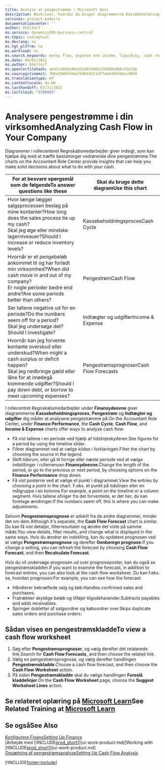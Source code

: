 ```yaml
---
title: Analyse af pengestrømme | Microsoft Docs
description: Beskriver, hvordan du bruger diagrammerne Kassebeholdningsproces, Indtægter og udgifter, Pengestrøm og Pengestrømsprognose til at analysere tidligere og fremtidige pengestrømme til og fra din virksomhed.
services: project-madeira
documentationcenter: ''
author: bholtorf
ms.service: dynamics365-business-central
ms.topic: conceptual
ms.devlang: na
ms.tgt_pltfrm: na
ms.workload: na
ms.search.keywords: money flow, expense and income, liquidity, cash receipts minus cash payments, Cartera
ms.date: 04/01/2021
ms.author: bholtorf
ms.openlocfilehash: aed1ce045e4dceb2467a901278300e404cd3e32b
ms.sourcegitcommit: 766e2840fd16efb901d211d7fa64d96766ac99d9
ms.translationtype: HT
ms.contentlocale: da-DK
ms.lasthandoff: 03/31/2021
ms.locfileid: "5780903"
---
```

# <a name="analyzing-cash-flow-in-your-company"></a><span data-ttu-id="c8334-103">Analysere pengestrømme i din virksomhed</span><span class="sxs-lookup"><span data-stu-id="c8334-103">Analyzing Cash Flow in Your Company</span></span>
<span data-ttu-id="c8334-104">Diagrammer i rollecenteret Regnskabsmedarbejder giver indsigt, som kan hjælpe dig med at træffe beslutninger vedrørende dine pengestrømme.</span><span class="sxs-lookup"><span data-stu-id="c8334-104">The charts on the Accountant Role Center provide insights that can help you make solid decisions about what to do with your cash.</span></span>  

| <span data-ttu-id="c8334-105">For at besvare spørgsmål som de følgende</span><span class="sxs-lookup"><span data-stu-id="c8334-105">To answer questions like these</span></span> | <span data-ttu-id="c8334-106">Skal du bruge dette diagram</span><span class="sxs-lookup"><span data-stu-id="c8334-106">Use this chart</span></span> |
| --- | --- |
| <span data-ttu-id="c8334-107">Hvor længe lægger salgsprocessen beslag på mine kontanter?</span><span class="sxs-lookup"><span data-stu-id="c8334-107">How long does the sales process tie up my cash?</span></span></br> <span data-ttu-id="c8334-108">Skal jeg øge eller mindske lagerniveauer?</span><span class="sxs-lookup"><span data-stu-id="c8334-108">Should I increase or reduce inventory levels?</span></span> |<span data-ttu-id="c8334-109">Kassebeholdningsproces</span><span class="sxs-lookup"><span data-stu-id="c8334-109">Cash Cycle</span></span> |
| <span data-ttu-id="c8334-110">Hvornår er et pengebeløb ankommet til og har forladt min virksomhed?</span><span class="sxs-lookup"><span data-stu-id="c8334-110">When did cash move in and out of my company?</span></span></br> <span data-ttu-id="c8334-111">Er nogle perioder bedre end andre?</span><span class="sxs-lookup"><span data-stu-id="c8334-111">Are some periods better than others?</span></span> |<span data-ttu-id="c8334-112">Pengestrøm</span><span class="sxs-lookup"><span data-stu-id="c8334-112">Cash Flow</span></span> |
| <span data-ttu-id="c8334-113">Ser tallene negative ud for en periode?</span><span class="sxs-lookup"><span data-stu-id="c8334-113">Do the numbers seem off for a period?</span></span></br> <span data-ttu-id="c8334-114">Skal jeg undersøge det?</span><span class="sxs-lookup"><span data-stu-id="c8334-114">Should I investigate?</span></span> |<span data-ttu-id="c8334-115">Indtægter og udgifter</span><span class="sxs-lookup"><span data-stu-id="c8334-115">Income & Expense</span></span> |
| <span data-ttu-id="c8334-116">Hvornår kan jeg forvente kontante overskud eller underskud?</span><span class="sxs-lookup"><span data-stu-id="c8334-116">When might a cash surplus or deficit happen?</span></span></br> <span data-ttu-id="c8334-117">Skal jeg nedbringe gæld eller låne for at imødegå kommende udgifter?</span><span class="sxs-lookup"><span data-stu-id="c8334-117">Should I pay down debt, or borrow to meet upcoming expenses?</span></span> |<span data-ttu-id="c8334-118">Pengestrømsprognoser</span><span class="sxs-lookup"><span data-stu-id="c8334-118">Cash Flow Forecasts</span></span> |

<span data-ttu-id="c8334-119">I rollecentret Regnskabsmedarbejder under **Finansydeevne** giver diagrammerne **Kassebeholdningsproces**, **Pengestrøm** og **Indtægter og udgifter** dig måder at analysere pengestrømme på:</span><span class="sxs-lookup"><span data-stu-id="c8334-119">On the Accountant Role Center, under **Finance Performance**, the **Cash Cycle**, **Cash Flow**, and **Income & Expense** charts offer ways to analyze cash flow:</span></span>  

* <span data-ttu-id="c8334-120">Få vist tallene i en periode ved hjælp af tidslinjeskyderen.</span><span class="sxs-lookup"><span data-stu-id="c8334-120">See figures for a period by using the timeline slider.</span></span>  
* <span data-ttu-id="c8334-121">Filtrer diagrammet ved at vælge kilden i forklaringen.</span><span class="sxs-lookup"><span data-stu-id="c8334-121">Filter the chart by choosing the source in the legend.</span></span>  
* <span data-ttu-id="c8334-122">Skift tidsrum, eller gå til forrige eller næste periode ved at vælge indstillinger i rullemenuen **Finansydeevne**.</span><span class="sxs-lookup"><span data-stu-id="c8334-122">Change the length of the period, or go to the previous or next period, by choosing options on the **Finance Performance** drop down.</span></span>  
* <span data-ttu-id="c8334-123">Få vist posterne ved at vælge et punkt i diagrammet.</span><span class="sxs-lookup"><span data-stu-id="c8334-123">View the entries by choosing a point in the chart.</span></span> <span data-ttu-id="c8334-124">F.eks. et punkt på tidslinjen eller en målgruppe i en kolonne.</span><span class="sxs-lookup"><span data-stu-id="c8334-124">For example, a point on the timeline or a column segment.</span></span> <span data-ttu-id="c8334-125">Hvis tallene afviger fra det forventede, er det her, du kan foretage ændringer.</span><span class="sxs-lookup"><span data-stu-id="c8334-125">If the numbers seem off, this is where you can make adjustments.</span></span>  

<span data-ttu-id="c8334-126">Selvom **Pengestrømsprognose** er adskilt fra de andre diagrammer, minder det om dem.</span><span class="sxs-lookup"><span data-stu-id="c8334-126">Although it's separate, the **Cash Flow Forecast** chart is similar.</span></span> <span data-ttu-id="c8334-127">Du kan få vist detaljer, filterresultater og ændre det viste på samme måde.</span><span class="sxs-lookup"><span data-stu-id="c8334-127">You view details, filter results, and change what is displayed in the same ways.</span></span> <span data-ttu-id="c8334-128">Hvis du ændrer en indstilling, kan du opdatere prognosen ved at vælge **Pengestrømsprognose** og derefter **Genberegn prognose**.</span><span class="sxs-lookup"><span data-stu-id="c8334-128">If you change a setting, you can refresh the forecast by choosing **Cash Flow Forecast**, and then **Recalculate Forecast**.</span></span>

<span data-ttu-id="c8334-129">Hvis du vil undersøge prognosen ud over prognoseposter, kan du også se pengestrømskladden.</span><span class="sxs-lookup"><span data-stu-id="c8334-129">If you want to examine the forecast, in addition to forecast entries, you can also look at the cash flow worksheet.</span></span> <span data-ttu-id="c8334-130">Du kan f.eks. se, hvordan prognosen:</span><span class="sxs-lookup"><span data-stu-id="c8334-130">For example, you can see how the forecast:</span></span>

* <span data-ttu-id="c8334-131">Håndterer bekræftede salg og køb.</span><span class="sxs-lookup"><span data-stu-id="c8334-131">Handles confirmed sales and purchases.</span></span>  
* <span data-ttu-id="c8334-132">Fratrækker skyldige beløb og tilføjer tilgodehavender.</span><span class="sxs-lookup"><span data-stu-id="c8334-132">Subtracts payables and adds receivables.</span></span>  
* <span data-ttu-id="c8334-133">Springer dubletter af salgsordrer og købsordrer over.</span><span class="sxs-lookup"><span data-stu-id="c8334-133">Skips duplicate sales orders and purchase orders.</span></span>  

## <a name="to-view-a-cash-flow-worksheet"></a><span data-ttu-id="c8334-134">Sådan vises en pengestrømskladde</span><span class="sxs-lookup"><span data-stu-id="c8334-134">To view a cash flow worksheet</span></span>
1. <span data-ttu-id="c8334-135">Søg efter **Pengestrømsprognoser**, og vælg derefter det relaterede link.</span><span class="sxs-lookup"><span data-stu-id="c8334-135">Search for **Cash Flow Forecasts**, and then choose the related link.</span></span>  
2. <span data-ttu-id="c8334-136">Vælg en pengestrømsprognose, og vælg derefter handlingen **Pengestrømskladde**.</span><span class="sxs-lookup"><span data-stu-id="c8334-136">Choose a cash flow forecast, and then choose the **Cash Flow Worksheet** action.</span></span>  
3. <span data-ttu-id="c8334-137">På siden **Pengestrømskladde** skal du vælge handlingen **Foreslå kladdelinjer**.</span><span class="sxs-lookup"><span data-stu-id="c8334-137">On the **Cash Flow Worksheet** page, choose the **Suggest Worksheet Lines** action.</span></span>  

## <a name="see-related-training-at-microsoft-learn"></a><span data-ttu-id="c8334-138">Se relateret oplæring på [Microsoft Learn](/learn/modules/forecast-cash-flow-dynamics-365-business-central/index)</span><span class="sxs-lookup"><span data-stu-id="c8334-138">See Related Training at [Microsoft Learn](/learn/modules/forecast-cash-flow-dynamics-365-business-central/index)</span></span>

## <a name="see-also"></a><span data-ttu-id="c8334-139">Se også</span><span class="sxs-lookup"><span data-stu-id="c8334-139">See Also</span></span>
[<span data-ttu-id="c8334-140">Konfigurere Finans</span><span class="sxs-lookup"><span data-stu-id="c8334-140">Setting Up Finance</span></span>](finance-setup-finance.md)  
<span data-ttu-id="c8334-141">[Arbejde med [!INCLUDE[prod_short](includes/prod_short.md)]](ui-work-product.md)</span><span class="sxs-lookup"><span data-stu-id="c8334-141">[Working with [!INCLUDE[prod_short](includes/prod_short.md)]](ui-work-product.md)</span></span>  
[<span data-ttu-id="c8334-142">Opsætning af pengestrømsanalyse</span><span class="sxs-lookup"><span data-stu-id="c8334-142">Setting Up Cash Flow Analysis</span></span>](finance-setup-cash-flow-analyses.md)  


[!INCLUDE[footer-include](includes/footer-banner.md)]